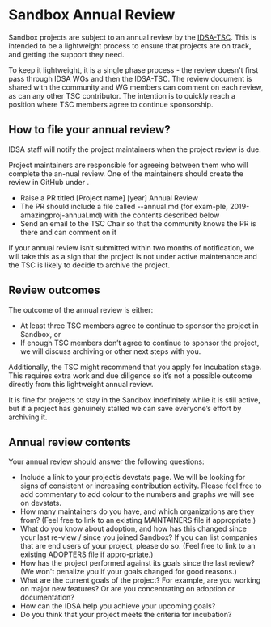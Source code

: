 # Sandbox Annual Review

Sandbox projects are subject to an annual review by the [IDSA-TSC](). This is intended to be a lightweight process to ensure that projects are on track, and getting the support they need.

To keep it lightweight, it is a single phase process - the review doesn't first pass through IDSA WGs and then the IDSA-TSC. The review document is shared with the community and WG members can comment on each review, as can any other TSC contributor. The intention is to quickly reach a position where TSC members agree to continue sponsorship.

## How to file your annual review?

IDSA staff will notify the project maintainers when the project review is due.

Project maintainers are responsible for agreeing between them who will complete the an-nual review. One of the maintainers should create the review in GitHub under <LINK>.
-	Raise a PR titled [Project name] [year] Annual Review
-	The PR should include a file called <year>-<project name>-annual.md (for exam-ple, 2019-amazingproj-annual.md) with the contents described below
-	Send an email to the  TSC Chair so that the community knows the PR is there and can comment on it

If your annual review isn’t submitted within two months of notification, we will take this as a sign that the project is not under active maintenance and the TSC is likely to decide to archive the project.

## Review outcomes

The outcome of the annual review is either:
-	At least three TSC members agree to continue to sponsor the project in Sandbox, or
-	If enough TSC members don’t agree to continue to sponsor the project, we will discuss archiving or other next steps with you.

Additionally, the TSC might recommend that you apply for Incubation stage. This requires extra work and due diligence so it’s not a possible outcome directly from this lightweight annual review.

It is fine for projects to stay in the Sandbox indefinitely while it is still active, but if a project has genuinely stalled we can save everyone’s effort by archiving it.

## Annual review contents

Your annual review should answer the following questions:
-	Include a link to your project’s devstats page. We will be looking for signs of consistent or increasing contribution activity. Please feel free to add commentary to add colour to the numbers and graphs we will see on devstats.
-	How many maintainers do you have, and which organizations are they from? (Feel free to link to an existing MAINTAINERS file if appropriate.)
-	What do you know about adoption, and how has this changed since your last re-view / since you joined Sandbox? If you can list companies that are end users of your project, please do so. (Feel free to link to an existing ADOPTERS file if appro-priate.)
-	How has the project performed against its goals since the last review? (We won't penalize you if your goals changed for good reasons.)
-	What are the current goals of the project? For example, are you working on major new features? Or are you concentrating on adoption or documentation?
-	How can the IDSA help you achieve your upcoming goals?
-	Do you think that your project meets the criteria for incubation?
